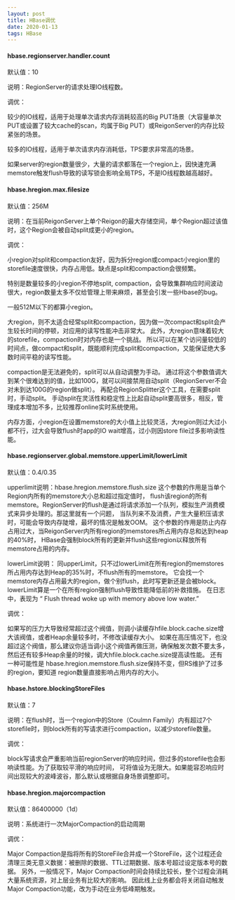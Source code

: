 ```yaml
---
layout: post
title: HBase调优
date: 2020-01-13
tags: HBase
---
```


#### **hbase.regionserver.handler.count**

默认值：10

说明：RegionServer的请求处理IO线程数。

调优：

较少的IO线程，适用于处理单次请求内存消耗较高的Big PUT场景（大容量单次PUT或设置了较大cache的scan，均属于Big PUT）或ReigonServer的内存比较紧张的场景。

较多的IO线程，适用于单次请求内存消耗低，TPS要求非常高的场景。

如果server的region数量很少，大量的请求都落在一个region上，因快速充满memstore触发flush导致的读写锁会影响全局TPS，不是IO线程数越高越好。


#### **hbase.hregion.max.filesize**

默认值：256M

说明：在当前ReigonServer上单个Reigon的最大存储空间，单个Region超过该值时，这个Region会被自动split成更小的region。

调优：

小region对split和compaction友好，因为拆分region或compact小region里的storefile速度很快，内存占用低。缺点是split和compaction会很频繁。

特别是数量较多的小region不停地split, compaction，会导致集群响应时间波动很大，region数量太多不仅给管理上带来麻烦，甚至会引发一些Hbase的bug。

一般512M以下的都算小region。

大region，则不太适合经常split和compaction，因为做一次compact和split会产生较长时间的停顿，对应用的读写性能冲击非常大。
此外，大region意味着较大的storefile，compaction时对内存也是一个挑战。
所以可以在某个访问量较低的时间点，做compact和split，既能顺利完成split和compaction，又能保证绝大多数时间平稳的读写性能。

compaction是无法避免的，split可以从自动调整为手动。
通过将这个参数值调大到某个很难达到的值，比如100G，就可以间接禁用自动split（RegionServer不会对未到达100G的region做split）。
再配合RegionSplitter这个工具，在需要split时，手动split。
手动split在灵活性和稳定性上比起自动split要高很多，相反，管理成本增加不多，比较推荐online实时系统使用。

内存方面，小region在设置memstore的大小值上比较灵活，大region则过大过小都不行，过大会导致flush时app的IO wait增高，过小则因store file过多影响读性能。

#### **hbase.regionserver.global.memstore.upperLimit/lowerLimit**

默认值：0.4/0.35

upperlimit说明：hbase.hregion.memstore.flush.size 这个参数的作用是当单个Region内所有的memstore大小总和超过指定值时，
flush该region的所有memstore。RegionServer的flush是通过将请求添加一个队列，模拟生产消费模式来异步处理的。那这里就有一个问题，
当队列来不及消费，产生大量积压请求时，可能会导致内存陡增，最坏的情况是触发OOM。
这个参数的作用是防止内存占用过大，当ReigonServer内所有region的memstores所占用内存总和达到heap的40%时，
HBase会强制block所有的更新并flush这些region以释放所有memstore占用的内存。

lowerLimit说明： 同upperLimit，只不过lowerLimit在所有region的memstores所占用内存达到Heap的35%时，不flush所有的memstore。
它会找一个memstore内存占用最大的region，做个别flush，此时写更新还是会被block。lowerLimit算是一个在所有region强制flush导致性能降低前的补救措施。
在日志中，表现为 “ Flush thread woke up with memory above low water.” 

调优：

如果写的压力大导致经常超过这个阀值，则调小读缓存hfile.block.cache.size增大该阀值，或者Heap余量较多时，不修改读缓存大小。
如果在高压情况下，也没超过这个阀值，那么建议你适当调小这个阀值再做压测，确保触发次数不要太多，然后还有较多Heap余量的时候，调大hfile.block.cache.size提高读性能。
还有一种可能性是 hbase.hregion.memstore.flush.size保持不变，但RS维护了过多的region，要知道 region数量直接影响占用内存的大小。

#### **hbase.hstore.blockingStoreFiles**

默认值：7

说明：在flush时，当一个region中的Store（Coulmn Family）内有超过7个storefile时，则block所有的写请求进行compaction，以减少storefile数量。

调优：

block写请求会严重影响当前regionServer的响应时间，但过多的storefile也会影响读性能。为了获取较平滑的响应时间，
可将值设为无限大。如果能容忍响应时间出现较大的波峰波谷，那么默认或根据自身场景调整即可。

#### **hbase.hregion.majorcompaction**

默认值：86400000（1d）

说明：系统进行一次MajorCompaction的启动周期

调优：

Major Compaction是指将所有的StoreFile合并成一个StoreFile，这个过程还会清理三类无意义数据：被删除的数据、TTL过期数据、版本号超过设定版本号的数据。
另外，一般情况下，Major Compaction时间会持续比较长，整个过程会消耗大量系统资源，对上层业务有比较大的影响。
因此线上业务都会将关闭自动触发Major Compaction功能，改为手动在业务低峰期触发。